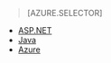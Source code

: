 > [AZURE.SELECTOR]
- [ASP.NET](app-insights-dependencies)
- [Java](app-insights-java-agent)
- [Azure](insights-perf-analytics)